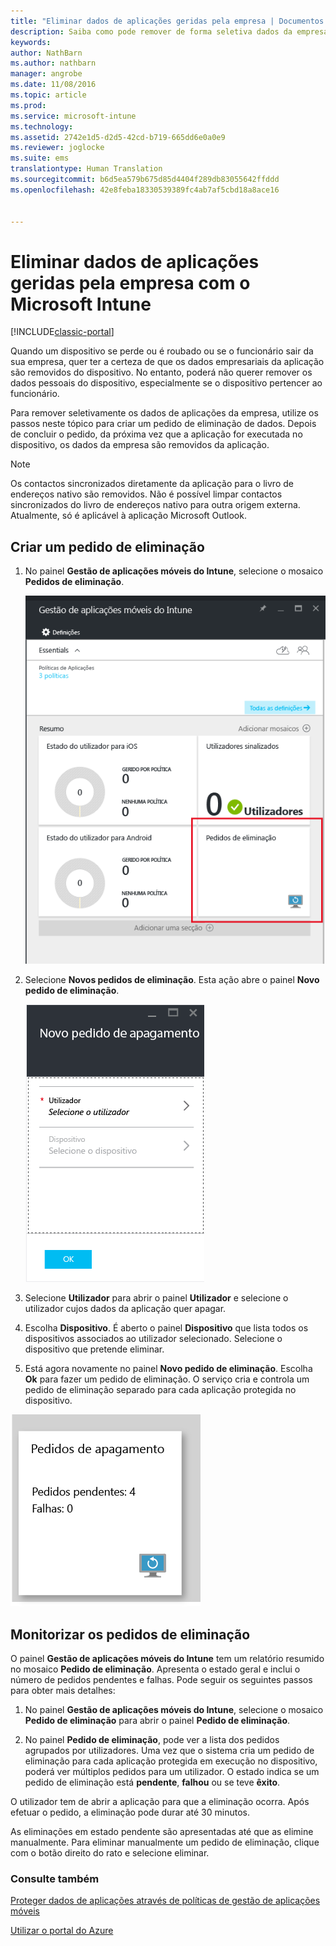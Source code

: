 ```yaml
---
title: "Eliminar dados de aplicações geridas pela empresa | Documentos da Microsoft"
description: Saiba como pode remover de forma seletiva dados da empresa de dispositivos remotamente.
keywords: 
author: NathBarn
ms.author: nathbarn
manager: angrobe
ms.date: 11/08/2016
ms.topic: article
ms.prod: 
ms.service: microsoft-intune
ms.technology: 
ms.assetid: 2742e1d5-d2d5-42cd-b719-665dd6e0a0e9
ms.reviewer: joglocke
ms.suite: ems
translationtype: Human Translation
ms.sourcegitcommit: b6d5ea579b675d85d4404f289db83055642ffddd
ms.openlocfilehash: 42e8feba18330539389fc4ab7af5cbd18a8ace16


---
```


# <a name="wipe-managed-company-app-data-with-microsoft-intune"></a>Eliminar dados de aplicações geridas pela empresa com o Microsoft Intune

[!INCLUDE[classic-portal](../includes/classic-portal.md)]

Quando um dispositivo se perde ou é roubado ou se o funcionário sair da sua empresa, quer ter a certeza de que os dados empresariais da aplicação são removidos do dispositivo. No entanto, poderá não querer remover os dados pessoais do dispositivo, especialmente se o dispositivo pertencer ao funcionário.

Para remover seletivamente os dados de aplicações da empresa, utilize os passos neste tópico para criar um pedido de eliminação de dados. Depois de concluir o pedido, da próxima vez que a aplicação for executada no dispositivo, os dados da empresa são removidos da aplicação.
>[!NOTE]
> Os contactos sincronizados diretamente da aplicação para o livro de endereços nativo são removidos. Não é possível limpar contactos sincronizados do livro de endereços nativo para outra origem externa. Atualmente, só é aplicável à aplicação Microsoft Outlook.



## <a name="create-a-wipe-request"></a>Criar um pedido de eliminação

1.  No painel **Gestão de aplicações móveis do Intune**, selecione o mosaico **Pedidos de eliminação**.

    ![Captura de ecrã do painel de gestão de aplicações móveis do Intune com os mosaicos Resumo](../media/AppManagement/AzurePortal_MAM_WipeRequests.png)

2.  Selecione **Novos pedidos de eliminação**. Esta ação abre o painel **Novo pedido de eliminação**.

    ![Captura de ecrã do painel Novo pedido de eliminação](../media/AppManagement/AzurePortal_MAM_NewWipeRequest.png)

3.  Selecione **Utilizador** para abrir o painel **Utilizador** e selecione o utilizador cujos dados da aplicação quer apagar.

4.  Escolha **Dispositivo**.  É aberto o painel **Dispositivo** que lista todos os dispositivos associados ao utilizador selecionado.  Selecione o dispositivo que pretende eliminar.

5.  Está agora novamente no painel **Novo pedido de eliminação**. Escolha **Ok** para fazer um pedido de eliminação. O serviço cria e controla um pedido de eliminação separado para cada aplicação protegida no dispositivo.


![Captura de ecrã do mosaico Pedidos de eliminação ](../media/AppManagement/AzurePortal_MAM_WipeRequestsSummary.png)

## <a name="monitor-your-wipe-requests"></a>Monitorizar os pedidos de eliminação
O painel **Gestão de aplicações móveis do Intune** tem um relatório resumido no mosaico **Pedido de eliminação**.  Apresenta o estado geral e inclui o número de pedidos pendentes e falhas. Pode seguir os seguintes passos para obter mais detalhes:

1.  No painel **Gestão de aplicações móveis do Intune**, selecione o mosaico **Pedido de eliminação** para abrir o painel **Pedido de eliminação**.

2.  No painel **Pedido de eliminação**, pode ver a lista dos pedidos agrupados por utilizadores. Uma vez que o sistema cria um pedido de eliminação para cada aplicação protegida em execução no dispositivo, poderá ver múltiplos pedidos para um utilizador. O estado indica se um pedido de eliminação está **pendente**, **falhou** ou se teve **êxito**.

O utilizador tem de abrir a aplicação para que a eliminação ocorra. Após efetuar o pedido, a eliminação pode durar até 30 minutos.

As eliminações em estado pendente são apresentadas até que as elimine manualmente.  Para eliminar manualmente um pedido de eliminação, clique com o botão direito do rato e selecione eliminar.

### <a name="see-also"></a>Consulte também
[Proteger dados de aplicações através de políticas de gestão de aplicações móveis](protect-app-data-using-mobile-app-management-policies-with-microsoft-intune.md)

[Utilizar o portal do Azure](azure-portal-for-microsoft-intune-mam-policies.md)



<!--HONumber=Dec16_HO2-->


